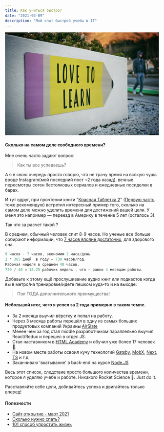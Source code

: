 ```yaml
---
title: Как учиться быстро? 
date: "2021-03-09"
description: "Мой опыт быстрой учебы в IT"
---
```


![love to learn pencil signage on wall near walking man](./hero.jpg)

#### Сколько на самом деле свободного времени?

Мне очень часто задают вопрос:

> Как ты все успеваешь?

А я в свою очередь просто говорю, что не трачу время на всякую чушь
вроде Instagram(мой последний пост ~2 года назад), вечные пересмотры сотен бестолковых сериалов
и ежедневные посиделки в барах.

И тут вдруг, при прочтении книги "[Красная Таблетка 2](https://www.livelib.ru/book/1003605428-krasnaya-tabletka2-vsya-pravda-ob-uspehe-andrej-kurpatov)" ([Первую часть](https://www.livelib.ru/book/1002699883-krasnaya-tabletka-andrej-kurpatov) тоже рекомендую)
встретил интересный пример того, сколько на самом деле можно уделить времени для достижений вашей цели.
У меня это например — переезд в Америку в течение 5 лет (осталось 3).

Так что за расчет такой ?

В среднем, обычный человек спит 8-9 часов.
Но ученые все больше собирают информации, что [7 часов вполне достаточно](https://www.sleepfoundation.org/how-sleep-works/how-much-sleep-do-we-really-need), для здорового сна.

```ts
9 часов - 7 часов, экономим 2 часа/день
2 * 365 дней  в году = 730 часов/год.
Рабочая неделя в среднем 40 часов.
730 / 40 = 18.25 рабочих недель , что ~ равно 4 месяцам работы.
```

Добавьте к этому ещё прослушивание аудио книг или подкастов когда вы в метро/на тренировке/идете пешком куда-то и на выходе:

> Пол ГОДА дополнительного преимущества!

#### Небольшой итог, чего я успел за 2 года примерно в таком темпе.

- За 2 месяца выучил вёрстку и попал на работу.
- Через 3 месяца работы перешёл в одну из самых больших продуктовых компаний Украины [AirSlate](https://ain.ua/2021/03/03/istoriya-ukrainskogo-edinoroga-airslate/amp/?__twitter_impression=true)
- Менее чем за год стал middle разработчиком параллельно выучил React/Redux и перешел в отдел JS.
- Стал наставником в [HTML Academy](https://htmlacademy.ru/intensive) и обучил уже более 17 человек 🥳.
- На новом месте работы освоил кучу технологий [Gatsby](https://www.gatsbyjs.com/), [MobX](https://mobx.js.org/), [Next](https://nextjs.org/), [TS](https://www.typescriptlang.org/) и т.д
- Заканчиваю 'вкатывание' в back-end на курсе [Node.JS](https://htmlacademy.ru/intensive/nodejs) 

Весь этот список, следствие просто большого количества времени, которое я уделяю учебе и работе.
Никакого Rocket Science 🚀. Just do it.

Расставляйте себе цели, добивайтесь успеха и двигайтесь только вперед!

#### Полезности

- [Сайт открытие - март 2021](https://reminder.media/)
- [Сколько нужно спать?](https://reminder.media/post/skolko-nuzhno-spat-korotkiy-otvet-i-video)
- [101 способ упростить жизнь](https://reminder.media/super/101-ways-to-improve-your-life)
